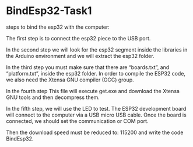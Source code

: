 # BindEsp32-Task1

steps to bind the esp32 with the computer:

The first step is to connect the esp32 piece to the USB port.

In the second step we will look for the esp32 segment inside the libraries in the Arduino environment and we will extract the esp32 folder.

In the third step you must make sure that there are “boards.txt”, and “platform.txt”, inside the esp32 folder. In order to compile the ESP32 code, we also need the Xtensa GNU compiler (GCC) group.

In the fourth step This file will execute get.exe and download the Xtensa GNU tools and then decompress them.


In the fifth step, we will use the LED to test. The ESP32 development board will connect to the computer via a USB micro USB cable. Once the board is connected, we should set the communication or COM port.

Then the download speed must be reduced to: 115200 and write the code BindEsp32.
